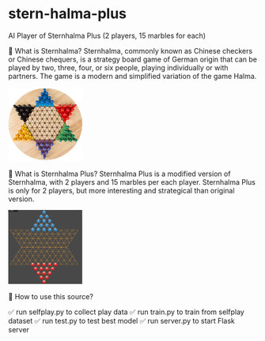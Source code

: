 # stern-halma-plus
AI Player of Sternhalma Plus (2 players, 15 marbles for each)

🎈 What is Sternhalma?
Sternhalma, commonly known as Chinese checkers or Chinese chequers, is a strategy board game of German origin that can be played by two, three, four, or six people, playing individually or with partners. The game is a modern and simplified variation of the game Halma.

<img src="img/original_halma.webp" alt="Stern-Halma Board" width="150" height="150">

🎈 What is Sternhalma Plus?
Sternhalma Plus is a modified version of Sternhalma, with 2 players and 15 marbles per each player. Sternhalma Plus is only for 2 players, but more interesting and strategical than original version.

<img src="img/halma_plus.png" alt="Stern-Halma Board" width="150" height="150">

💬 How to use this source?

   ✅ run selfplay.py to collect play data
   ✅ run train.py to train from selfplay dataset
   ✅ run test.py to test best model
   ✅ run server.py to start Flask server
